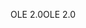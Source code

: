 <span data-ttu-id="e8cfe-101">OLE 2.0</span><span class="sxs-lookup"><span data-stu-id="e8cfe-101">OLE 2.0</span></span>